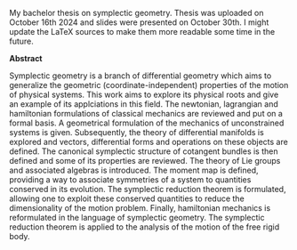 My bachelor thesis on symplectic geometry. Thesis was uploaded on October 16th 2024 and slides were presented on October 30th. I might update the LaTeX sources to make them more readable some time in the future.

**Abstract**

Symplectic geometry is a branch of differential geometry which aims to generalize the geometric (coordinate-independent) properties of the motion of physical systems. This work aims to explore its physical roots and give an example of its applciations in this field. The newtonian, lagrangian and hamiltonian formulations of classical mechanics are reviewed and put on a formal basis. A geometrical formulation of the mechanics of unconstrained systems is given. Subsequently, the theory of differential manifolds is explored and vectors, differential forms and operations on these objects are defined. The canonical symplectic structure of cotangent bundles is then defined and some of its properties are reviewed. The theory of Lie groups and associated algebras is introduced. The moment map is defined, providing a way to associate symmetries of a system to quantities conserved in its evolution. The symplectic reduction theorem is formulated, allowing one to exploit these conserved quantities to reduce the dimensionality of the motion problem. Finally, hamiltonian mechanics is reformulated in the language of symplectic geometry. The symplectic reduction theorem is applied to the analysis of the motion of the free rigid body.
